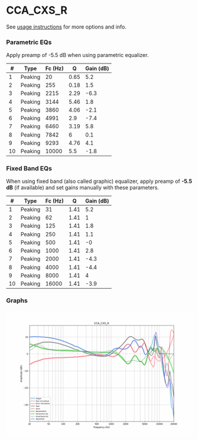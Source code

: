 # CCA_CXS_R
See [usage instructions](https://github.com/jaakkopasanen/AutoEq#usage) for more options and info.

### Parametric EQs
Apply preamp of -5.5 dB when using parametric equalizer.

|   # | Type    |   Fc (Hz) |    Q |   Gain (dB) |
|-----|---------|-----------|------|-------------|
|   1 | Peaking |        20 | 0.65 |         5.2 |
|   2 | Peaking |       255 | 0.18 |         1.5 |
|   3 | Peaking |      2215 | 2.29 |        -6.3 |
|   4 | Peaking |      3144 | 5.46 |         1.8 |
|   5 | Peaking |      3860 | 4.06 |        -2.1 |
|   6 | Peaking |      4991 | 2.9  |        -7.4 |
|   7 | Peaking |      6460 | 3.19 |         5.8 |
|   8 | Peaking |      7842 | 6    |         0.1 |
|   9 | Peaking |      9293 | 4.76 |         4.1 |
|  10 | Peaking |     10000 | 5.5  |        -1.8 |

### Fixed Band EQs
When using fixed band (also called graphic) equalizer, apply preamp of **-5.5 dB** (if available) and set gains manually with these parameters.

|   # | Type    |   Fc (Hz) |    Q |   Gain (dB) |
|-----|---------|-----------|------|-------------|
|   1 | Peaking |        31 | 1.41 |         5.2 |
|   2 | Peaking |        62 | 1.41 |         1   |
|   3 | Peaking |       125 | 1.41 |         1.8 |
|   4 | Peaking |       250 | 1.41 |         1.1 |
|   5 | Peaking |       500 | 1.41 |        -0   |
|   6 | Peaking |      1000 | 1.41 |         2.8 |
|   7 | Peaking |      2000 | 1.41 |        -4.3 |
|   8 | Peaking |      4000 | 1.41 |        -4.4 |
|   9 | Peaking |      8000 | 1.41 |         4   |
|  10 | Peaking |     16000 | 1.41 |        -3.9 |

### Graphs
![](./CCA_CXS_R.png)
